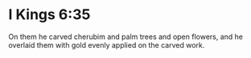 # I Kings 6:35

On them he carved cherubim and palm trees and open flowers, and he overlaid them with gold evenly applied on the carved work.
